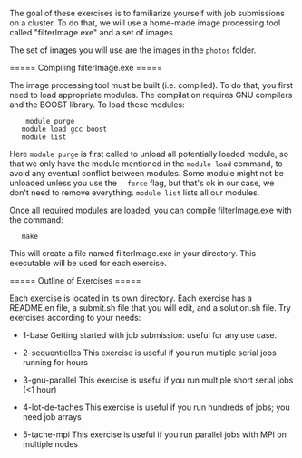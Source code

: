 
The goal of these exercises is to familiarize yourself with job submissions on
a cluster. To do that, we will use a home-made image processing tool called
"filterImage.exe" and a set of images.

The set of images you will use are the images in the `photos` folder.

===== Compiling filterImage.exe =====

The image processing tool must be built (i.e. compiled). To do that, you first
need to load appropriate modules. The compilation requires GNU compilers and
the BOOST library. To load these modules:
```
    module purge
   module load gcc boost
   module list
```
Here `module purge` is first called to unload all potentially loaded module, so that we only have
the module mentioned in the `module load` command, to avoid any eventual conflict between modules.
Some module might not be unloaded unless you use the `--force` flag, but that's ok in our case, we don't need
to remove everything.
`module list` lists all our modules.


Once all required modules are loaded, you can compile filterImage.exe with the command:
```
   make
```
This will create a file named filterImage.exe in your directory. This
executable will be used for each exercise.

===== Outline of Exercises =====

Each exercise is located in its own directory. Each exercise has a
README.en file, a submit.sh file that you will edit, and a solution.sh file.
Try exercises according to your needs:

  * 1-base
    Getting started with job submission: useful for any use case.

  * 2-sequentielles
    This exercise is useful if you run multiple serial jobs running for hours

  * 3-gnu-parallel
    This exercise is useful if you run multiple short serial jobs (<1 hour)

  * 4-lot-de-taches
    This exercise is useful if you run hundreds of jobs; you need job arrays

  * 5-tache-mpi
    This exercise is useful if you run parallel jobs with MPI on multiple nodes
